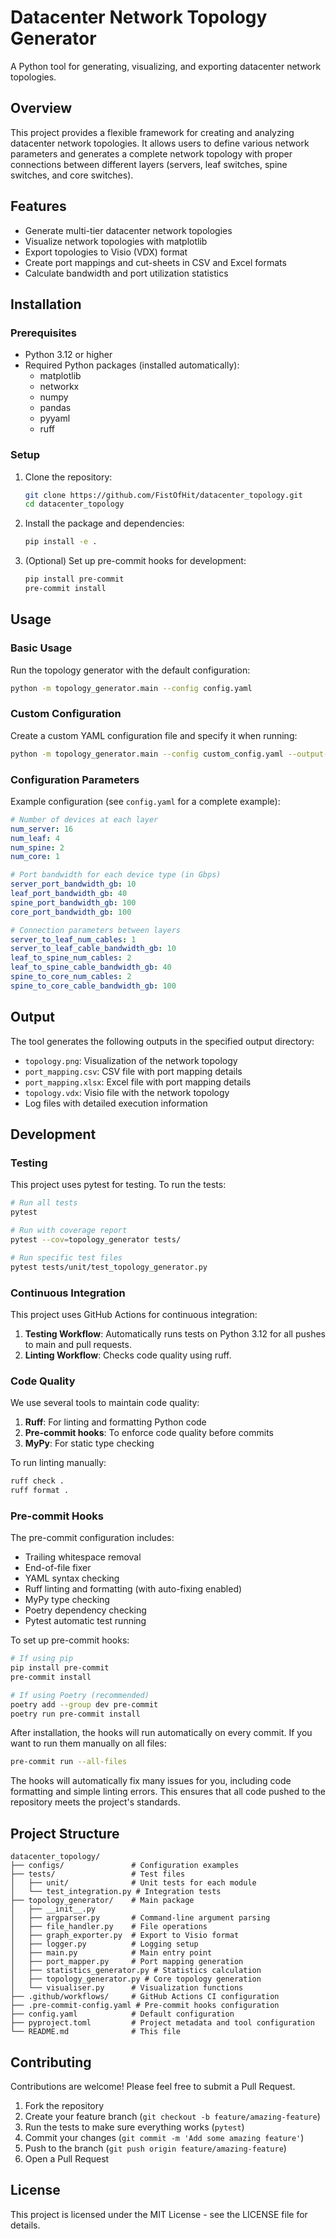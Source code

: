 # Datacenter Network Topology Generator

A Python tool for generating, visualizing, and exporting datacenter network topologies.

## Overview

This project provides a flexible framework for creating and analyzing datacenter network topologies. It allows users to define various network parameters and generates a complete network topology with proper connections between different layers (servers, leaf switches, spine switches, and core switches).

## Features

- Generate multi-tier datacenter network topologies
- Visualize network topologies with matplotlib
- Export topologies to Visio (VDX) format
- Create port mappings and cut-sheets in CSV and Excel formats
- Calculate bandwidth and port utilization statistics

## Installation

### Prerequisites

- Python 3.12 or higher
- Required Python packages (installed automatically):
  - matplotlib
  - networkx
  - numpy
  - pandas
  - pyyaml
  - ruff

### Setup

1. Clone the repository:
   ```bash
   git clone https://github.com/FistOfHit/datacenter_topology.git
   cd datacenter_topology
   ```

2. Install the package and dependencies:
   ```bash
   pip install -e .
   ```

3. (Optional) Set up pre-commit hooks for development:
   ```bash
   pip install pre-commit
   pre-commit install
   ```

## Usage

### Basic Usage

Run the topology generator with the default configuration:

```bash
python -m topology_generator.main --config config.yaml
```

### Custom Configuration

Create a custom YAML configuration file and specify it when running:

```bash
python -m topology_generator.main --config custom_config.yaml --output-dir my_output
```

### Configuration Parameters

Example configuration (see `config.yaml` for a complete example):

```yaml
# Number of devices at each layer
num_server: 16
num_leaf: 4
num_spine: 2
num_core: 1

# Port bandwidth for each device type (in Gbps)
server_port_bandwidth_gb: 10
leaf_port_bandwidth_gb: 40
spine_port_bandwidth_gb: 100
core_port_bandwidth_gb: 100

# Connection parameters between layers
server_to_leaf_num_cables: 1
server_to_leaf_cable_bandwidth_gb: 10
leaf_to_spine_num_cables: 2
leaf_to_spine_cable_bandwidth_gb: 40
spine_to_core_num_cables: 2
spine_to_core_cable_bandwidth_gb: 100
```

## Output

The tool generates the following outputs in the specified output directory:

- `topology.png`: Visualization of the network topology
- `port_mapping.csv`: CSV file with port mapping details
- `port_mapping.xlsx`: Excel file with port mapping details
- `topology.vdx`: Visio file with the network topology
- Log files with detailed execution information

## Development

### Testing

This project uses pytest for testing. To run the tests:

```bash
# Run all tests
pytest

# Run with coverage report
pytest --cov=topology_generator tests/

# Run specific test files
pytest tests/unit/test_topology_generator.py
```

### Continuous Integration

This project uses GitHub Actions for continuous integration:

1. **Testing Workflow**: Automatically runs tests on Python 3.12 for all pushes to main and pull requests.
2. **Linting Workflow**: Checks code quality using ruff.

### Code Quality

We use several tools to maintain code quality:

1. **Ruff**: For linting and formatting Python code
2. **Pre-commit hooks**: To enforce code quality before commits
3. **MyPy**: For static type checking

To run linting manually:

```bash
ruff check .
ruff format .
```

### Pre-commit Hooks

The pre-commit configuration includes:

- Trailing whitespace removal
- End-of-file fixer
- YAML syntax checking
- Ruff linting and formatting (with auto-fixing enabled)
- MyPy type checking
- Poetry dependency checking
- Pytest automatic test running

To set up pre-commit hooks:

```bash
# If using pip
pip install pre-commit
pre-commit install

# If using Poetry (recommended)
poetry add --group dev pre-commit
poetry run pre-commit install
```

After installation, the hooks will run automatically on every commit. If you want to run them manually on all files:

```bash
pre-commit run --all-files
```

The hooks will automatically fix many issues for you, including code formatting and simple linting errors. This ensures that all code pushed to the repository meets the project's standards.

## Project Structure

```
datacenter_topology/
├── configs/               # Configuration examples
├── tests/                 # Test files
│   ├── unit/              # Unit tests for each module
│   └── test_integration.py # Integration tests
├── topology_generator/    # Main package
│   ├── __init__.py
│   ├── argparser.py       # Command-line argument parsing
│   ├── file_handler.py    # File operations
│   ├── graph_exporter.py  # Export to Visio format
│   ├── logger.py          # Logging setup
│   ├── main.py            # Main entry point
│   ├── port_mapper.py     # Port mapping generation
│   ├── statistics_generator.py # Statistics calculation
│   ├── topology_generator.py # Core topology generation
│   └── visualiser.py      # Visualization functions
├── .github/workflows/     # GitHub Actions CI configuration
├── .pre-commit-config.yaml # Pre-commit hooks configuration
├── config.yaml            # Default configuration
├── pyproject.toml         # Project metadata and tool configuration
└── README.md              # This file
```

## Contributing

Contributions are welcome! Please feel free to submit a Pull Request.

1. Fork the repository
2. Create your feature branch (`git checkout -b feature/amazing-feature`)
3. Run the tests to make sure everything works (`pytest`)
4. Commit your changes (`git commit -m 'Add some amazing feature'`)
5. Push to the branch (`git push origin feature/amazing-feature`)
6. Open a Pull Request

## License

This project is licensed under the MIT License - see the LICENSE file for details.
